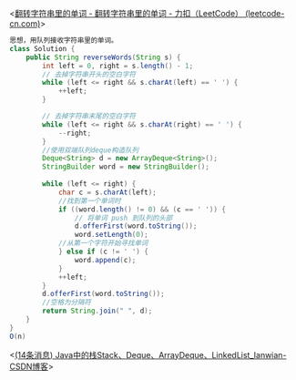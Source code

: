 <[翻转字符串里的单词 - 翻转字符串里的单词 - 力扣（LeetCode） (leetcode-cn.com)](https://leetcode-cn.com/problems/reverse-words-in-a-string/solution/fan-zhuan-zi-fu-chuan-li-de-dan-ci-by-leetcode-sol/)>

```java
思想，用队列接收字符串里的单词。
class Solution {
    public String reverseWords(String s) {
        int left = 0, right = s.length() - 1;
        // 去掉字符串开头的空白字符
        while (left <= right && s.charAt(left) == ' ') {
            ++left;
        }

        // 去掉字符串末尾的空白字符
        while (left <= right && s.charAt(right) == ' ') {
            --right;
        }
		//使用双端队列deque构造队列
        Deque<String> d = new ArrayDeque<String>();
        StringBuilder word = new StringBuilder();
        
        while (left <= right) {
            char c = s.charAt(left);
            //找到第一个单词时
            if ((word.length() != 0) && (c == ' ')) {
                // 将单词 push 到队列的头部
                d.offerFirst(word.toString());
                word.setLength(0);
            //从第一个字符开始寻找单词
            } else if (c != ' ') {
                word.append(c);
            }
            ++left;
        }
        d.offerFirst(word.toString());
		//空格为分隔符
        return String.join(" ", d);
    }
}
O(n)
```

<[(14条消息) Java中的栈Stack、Deque、ArrayDeque、LinkedList_Ianwian-CSDN博客](https://blog.csdn.net/linysuccess/article/details/109038453)>

